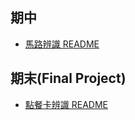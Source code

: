 ## 期中



- [馬路辨識 README](https://github.com/austin9328/Embedded_system/blob/main/%E9%A6%AC%E8%B7%AF%E8%BE%A8%E8%AD%98/%E9%A6%AC%E8%B7%AF%E8%BE%A8%E8%AD%98_README.md)


## 期末(Final Project)


- [點餐卡辨識 README](https://github.com/austin9328/Embedded_system/blob/main/final_project/%E9%BB%9E%E9%A4%90%E5%8D%A1%E8%BE%A8%E8%AD%98_README.md)
